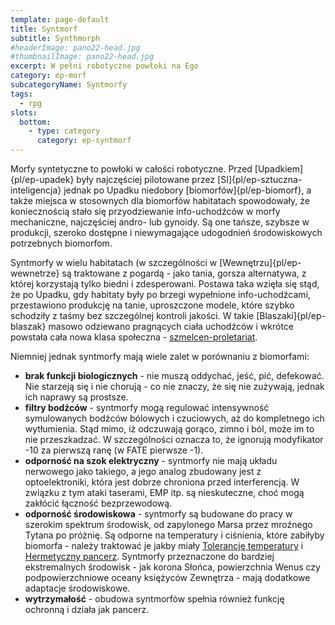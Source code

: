 ```yaml
---
template: page-default
title: Syntmorf
subtitle: Synthmorph
#headerImage: pano22-head.jpg
#thumbnailImage: pano22-head.jpg
excerpt: W pełni robotyczne powłoki na Ego
category: ep-morf
subcategoryName: Syntmorfy
tags:
  - rpg
slots:
  bottom:
    - type: category
      category: ep-syntmorf
---
```

Morfy syntetyczne to powłoki w całości robotyczne. Przed [Upadkiem]{pl/ep-upadek} były najczęściej pilotowane przez [SI]{pl/ep-sztuczna-inteligencja} jednak po Upadku niedobory [biomorfów]{pl/ep-biomorf}, a także miejsca w stosownych dla biomorfów habitatach spowodowały, że koniecznością stało się przyodziewanie info-uchodźców w morfy mechaniczne, najczęściej andro- lub gynoidy. Są one tańsze, szybsze w produkcji, szeroko dostępne i niewymagające udogodnień środowiskowych potrzebnych biomorfom.

Syntmorfy w wielu habitatach (w szczególności w [Wewnętrzu]{pl/ep-wewnetrze} są traktowane z pogardą - jako tania, gorsza alternatywa, z której korzystają tylko biedni i zdesperowani. Postawa taka wzięła się stąd, że po Upadku, gdy habitaty były po brzegi wypełnione info-uchodźcami, przestawiono produkcję na tanie, uproszczone modele, które szybko schodziły z taśmy bez szczególnej kontroli jakości. W takie [Blaszaki]{pl/ep-blaszak} masowo odziewano pragnących ciała uchodźców i wkrótce powstała cała nowa klasa społeczna - [szmelcen-proletariat](szmelcen-proletariat).

Niemniej jednak syntmorfy mają wiele zalet w porównaniu z biomorfami:

*   **brak funkcji biologicznych** - nie muszą oddychać, jeść, pić, defekować. Nie starzeją się i nie chorują - co nie znaczy, że się nie zużywają, jednak ich naprawy są prostsze.
*   **filtry bodźców** - syntmorfy mogą regulować intensywność symulowanych bodźców bólowych i czuciowych, aż do kompletnego ich wytłumienia. Stąd mimo, iż odczuwają gorąco, zimno i ból, może im to nie przeszkadzać. W szczególności oznacza to, że ignorują modyfikator -10 za pierwszą ranę (w FATE pierwsze -1).
*   **odporność na szok elektryczny** - syntmorfy nie mają układu nerwowego jako takiego, a jego analog zbudowany jest z optoelektroniki, która jest dobrze chroniona przed interferencją. W związku z tym ataki taserami, EMP itp. są nieskuteczne, choć mogą zakłócić łączność bezprzewodową.
*   **odporność środowiskowa** - syntmorfy są budowane do pracy w szerokim spektrum środowisk, od zapylonego Marsa przez mroźnego Tytana po próżnię. Są odporne na temperatury i ciśnienia, które zabiłyby biomorfa - należy traktować je jakby miały [Tolerancję temperatury](Tolerancja+temperaury) i [Hermetyczny pancerz](Hermetyczny+pancerz). Syntmorfy przeznaczone do bardziej ekstremalnych środowisk - jak korona Słońca, powierzchnia Wenus czy podpowierzchniowe oceany księżyców Zewnętrza - mają dodatkowe adaptacje środowiskowe.
*   **wytrzymałość** - obudowa syntmorfów spełnia również funkcję ochronną i działa jak pancerz.